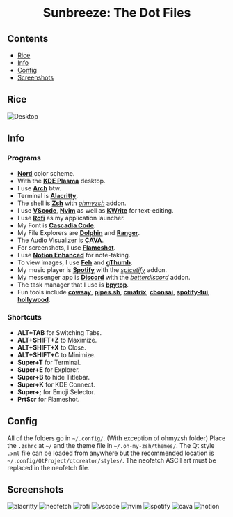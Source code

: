 # <p align = "center">Sunbreeze: The Dot Files</p>
## Contents
- [Rice](#rice)
- [Info](#info)
- [Config](#config)
- [Screenshots](#screenshots)
## Rice
![Desktop](/screenshots/desktop.png)
## Info
### Programs
- [**Nord**](https://www.nordtheme.com/) color scheme.
- With the [**KDE Plasma**](https://kde.org/plasma-desktop/) desktop.
- I use [**Arch**](https://archlinux.org/) btw.
- Terminal is [**Alacritty**](https://github.com/alacritty/alacritty).
- The shell is [**Zsh**](https://ohmyz.sh/) with [*ohmyzsh*](https://ohmyz.sh/) addon.
- I use [**VScode**](https://code.visualstudio.com/), [**Nvim**](https://neovim.io/) as well as [**KWrite**](https://apps.kde.org/kwrite/) for text-editing.
- I use [**Rofi**](https://github.com/davatorium/rofi) as my application launcher.
- My Font is [**Cascadia Code**](https://github.com/microsoft/cascadia-code).
- My File Explorers are [**Dolphin**](https://apps.kde.org/dolphin/) and [**Ranger**](https://ranger.github.io/).
- The Audio Visualizer is [**CAVA**](https://github.com/karlstav/cava).
- For screenshots, I use [**Flameshot**](https://flameshot.org/).
- I use [**Notion Enhanced**](https://github.com/notion-enhancer/desktop) for note-taking.
- To view images, I use [**Feh**](https://feh.finalrewind.org/) and [**gThumb**](https://wiki.gnome.org/Apps/Gthumb).
- My music player is [**Spotify**](https://spotify.com) with the [*spicetify*](https://spicetify.app/) addon.
- My messenger app is [**Discord**](https://discord.com) with the [*betterdiscord*](https://betterdiscord.app/) addon.
- The task manager that I use is [**bpytop**](https://archlinux.org/packages/community/any/bpytop/).
- Fun tools include [**cowsay**](https://www.npmjs.com/package/cowsay), [**pipes.sh**](https://github.com/pipeseroni/pipes.sh), [**cmatrix**](https://github.com/abishekvashok/cmatrix), [**cbonsai**](https://www.cyberciti.biz/open-source/cbonsai-linux-bonsai-tree-generator-for-cli-lovers-for-fun/), [**spotify-tui**](https://github.com/Rigellute/spotify-tui), [**hollywood**](https://aur.archlinux.org/packages/hollywood).
### Shortcuts
- **ALT+TAB** for Switching Tabs.
- **ALT+SHIFT+Z** to Maximize.
- **ALT+SHIFT+X** to Close.
- **ALT+SHIFT+C** to Minimize.
- **Super+T** for Terminal.
- **Super+E** for Explorer.
- **Super+B** to hide Titlebar.
- **Super+K** for KDE Connect.
- **Super+;** for Emoji Selector.
- **PrtScr** for Flameshot.
## Config
All of the folders go in `~/.config/`. (With exception of ohmyzsh folder)
Place the `.zshrc` at `~/` and the theme file in `~/.oh-my-zsh/themes/`.
The Qt style `.xml` file can be loaded from anywhere but the recommended location is `~/.config/QtProject/qtcreator/styles/`.
The neofetch ASCII art must be replaced in the neofetch file.
## Screenshots
![alacritty](/screenshots/alacritty.png)
![neofetch](/screenshots/neofetch.png)
![rofi](/screenshots/rofi.png)
![vscode](/screenshots/vscode.png)
![nvim](/screenshots/nvim.png)
![spotify](/screenshots/spotify.png)
![cava](/screenshots/cava.png)
![notion](/screenshots/notion.png)
